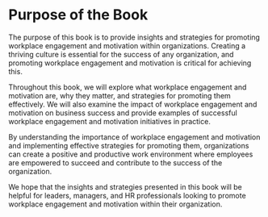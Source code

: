 Purpose of the Book
=================================

The purpose of this book is to provide insights and strategies for promoting workplace engagement and motivation within organizations. Creating a thriving culture is essential for the success of any organization, and promoting workplace engagement and motivation is critical for achieving this.

Throughout this book, we will explore what workplace engagement and motivation are, why they matter, and strategies for promoting them effectively. We will also examine the impact of workplace engagement and motivation on business success and provide examples of successful workplace engagement and motivation initiatives in practice.

By understanding the importance of workplace engagement and motivation and implementing effective strategies for promoting them, organizations can create a positive and productive work environment where employees are empowered to succeed and contribute to the success of the organization.

We hope that the insights and strategies presented in this book will be helpful for leaders, managers, and HR professionals looking to promote workplace engagement and motivation within their organization.

